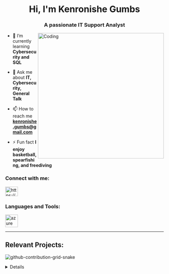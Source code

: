 <h1 align="center">Hi, I'm Kenronishe Gumbs</h1>
<h3 align="center">A passionate IT Support Analyst</h3>

<img align="right" alt="Coding" width="400" src="https://www.sogeti.com/globalassets/global/content-images/explore/blog/2020-predictions/00086---desk-anim---v0.3.gif">

- 🌱 I’m currently learning **Cybersecurity and SQL**

- 💬 Ask me about **IT, Cybersecurity, General Talk**

- 📫 How to reach me **kenronishe.gumbs@gmail.com**

- ⚡ Fun fact **I enjoy basketball, spearfishing, and freediving**

<h3 align="left">Connect with me:</h3>
<p align="left">
<a href="https://linkedin.com/in/https://www.linkedin.com/in/kenronishegumbs/" target="blank"><img align="center" src="https://raw.githubusercontent.com/rahuldkjain/github-profile-readme-generator/master/src/images/icons/Social/linked-in-alt.svg" alt="https://www.linkedin.com/in/kenronishegumbs/" height="30" width="40" /></a>
</p>
<h3 align="left">Languages and Tools:</h3>
<p align="left"> <a href="https://azure.microsoft.com/en-in/" target="_blank" rel="noreferrer"> <img src="https://www.vectorlogo.zone/logos/microsoft_azure/microsoft_azure-icon.svg" alt="azure" width="40" height="40"/> </a> </p>

---

<h2> Relevant Projects:</h2>

![github-contribution-grid-snake](https://user-images.githubusercontent.com/109401839/212478926-900d4c1f-7cc6-4334-a601-523e4f7c5a62.svg)

<details close>

<div>

</summary>

<h2>👨‍💻 Information Technology Projects:</h2>
 
 - <b>osTicket (Help Desk Ticketing System)</b>
   - [osTicket: Prerequisites and Installation](https://github.com/ItradeLQ/osticket-prereqs) 
   - [osTicket: Post-Installation Configuration](https://github.com/ItradeLQ/post-install-config)
   - [osTicket: Ticket Lifecycle Examples](https://github.com/ItradeLQ/ticket-lifecycle)
- <b>Microsoft Azure</b>
  - [Configuring On-premises Active Directory within Azure VMs](https://github.com/ItradeLQ/configure-ad)
  - [Network Security Groups (NSGs) and Inspecting Network Protocols](https://github.com/ItradeLQ/azure-network-protocols)	
  - [Building Intuition for DNS](https://github.com/ItradeLQ/building-intuition-for-dns)
  - [Network File Shares And Permissions](https://github.com/ItradeLQ/network-file-shares-and-permissions)

<h2>👨‍💻 Cybersecurity Projects: 📣 COMING SOON 📣</h2>

  -    [Configuring a SIEM in Microsoft Azure | Azure Sentinel - Cyber Attacks] - In progress ✍️


<h2>📄 Certifications</h2>

  - [Microsoft Azure Fundamentals (Azure 900)](https://shorturl.at/hCMO8) 
  - [GCP Associate Cloud Engineer](https://shorturl.at/zP035)
  - [(ISC)² Certified in Cybersecurity](https://www.credly.com/badges/eb910e6b-8ebf-4d4d-8ee4-2bfdfc2de147)
  - [Course Careers - IT Professional](https://i.imgur.com/nPVzLZY.png)
  - [Google Data Analytics Professional Certificate](https://coursera.org/share/80b5cd332d8c86f4f938d3dd1855613e)
